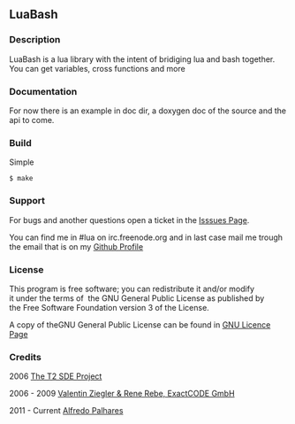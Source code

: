 LuaBash
-------

### Description

LuaBash is a lua library with the intent of bridiging lua and bash together. 
You can get variables, cross functions and more

### Documentation

For now there is an example in doc dir, a doxygen doc of the source and the api to come.

### Build

Simple 

    $ make 

### Support
  
For bugs and another questions open a ticket in the [Isssues Page](https://github.com/masterkorp/LuaBash/issues).

You can find me in #lua on irc.freenode.org and in last case mail me trough the email that is on my [Github Profile](https://github.com/masterkorp)

### License

This program is free software; you can redistribute it and/or modify it under the terms of 
the GNU General Public License as published by the Free Software Foundation version 3 of the License. 

A copy of theGNU General Public License can be found in [GNU Licence Page](http://www.gnu.org/licenses/gpl.html)

### Credits

2006 [The T2 SDE Project](http://t2-project.org/)

2006 - 2009 [Valentin Ziegler & Rene Rebe, ExactCODE GmbH](http://exactcode.com/)

2011 - Current [Alfredo Palhares](https://github.com/masterkorp)

